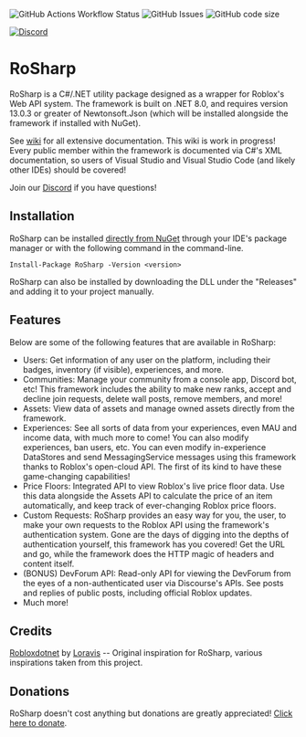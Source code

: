![GitHub Actions Workflow Status](https://img.shields.io/github/actions/workflow/status/Thundermaker300/RoSharp/build.yml?style=for-the-badge)
![GitHub Issues](https://img.shields.io/github/issues/Thundermaker300/RoSharp?style=for-the-badge)
![GitHub code size](https://img.shields.io/github/languages/code-size/Thundermaker300/RoSharp?style=for-the-badge)

[![Discord](https://img.shields.io/discord/1305657567137107978?color=738adb&label=Discord&logo=discord&logoColor=white&style=for-the-badge)](https://discord.gg/3hH7qT33Wy)

# RoSharp
RoSharp is a C#/.NET utility package designed as a wrapper for Roblox's Web API system. The framework is built on .NET 8.0, and requires version 13.0.3 or greater of Newtonsoft.Json (which will be installed alongside the framework if installed with NuGet).

See [wiki](https://github.com/Thundermaker300/RoSharp/wiki) for all extensive documentation. This wiki is work in progress! Every public member within the framework is documented via C#'s XML documentation, so users of Visual Studio and Visual Studio Code (and likely other IDEs) should be covered!

Join our [Discord](https://discord.gg/3hH7qT33Wy) if you have questions!

## Installation
RoSharp can be installed [directly from NuGet](https://nuget.org/packages/RoSharp) through your IDE's package manager or with the following command in the command-line.

```
Install-Package RoSharp -Version <version>
```
RoSharp can also be installed by downloading the DLL under the "Releases" and adding it to your project manually.

## Features
Below are some of the following features that are available in RoSharp:
* Users: Get information of any user on the platform, including their badges, inventory (if visible), experiences, and more.
* Communities: Manage your community from a console app, Discord bot, etc! This framework includes the ability to make new ranks, accept and decline join requests, delete wall posts, remove members, and more!
* Assets: View data of assets and manage owned assets directly from the framework.
* Experiences: See all sorts of data from your experiences, even MAU and income data, with much more to come! You can also modify experiences, ban users, etc. You can even modify in-experience DataStores and send MessagingService messages using this framework thanks to Roblox's open-cloud API. The first of its kind to have these game-changing capabilities!
* Price Floors: Integrated API to view Roblox's live price floor data. Use this data alongside the Assets API to calculate the price of an item automatically, and keep track of ever-changing Roblox price floors.
* Custom Requests: RoSharp provides an easy way for you, the user, to make your own requests to the Roblox API using the framework's authentication system. Gone are the days of digging into the depths of authentication yourself, this framework has you covered! Get the URL and go, while the framework does the HTTP magic of headers and content itself.
* (BONUS) DevForum API: Read-only API for viewing the DevForum from the eyes of a non-authenticated user via Discourse's APIs. See posts and replies of public posts, including official Roblox updates.
* Much more!

## Credits
[Robloxdotnet](https://github.com/Loravis/Robloxdotnet) by [Loravis](https://github.com/Loravis) -- Original inspiration for RoSharp, various inspirations taken from this project.

## Donations
RoSharp doesn't cost anything but donations are greatly appreciated! [Click here to donate](https://ko-fi.com/P5P416152H).